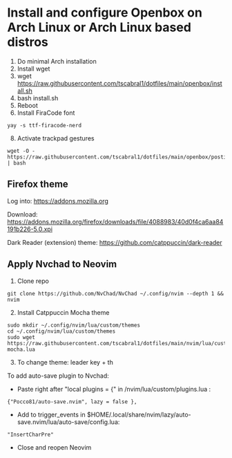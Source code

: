 # Install and configure Openbox on Arch Linux or Arch Linux based distros

1. Do minimal Arch installation
2. Install wget
3. wget https://raw.githubusercontent.com/tscabral1/dotfiles/main/openbox/install.sh
4. bash install.sh
5. Reboot
6. Install FiraCode font
```
yay -s ttf-firacode-nerd
```
8. Activate trackpad gestures
```
wget -O - https://raw.githubusercontent.com/tscabral1/dotfiles/main/openbox/postinstall2.sh | bash
```

## Firefox theme

Log into: https://addons.mozilla.org

Download:
https://addons.mozilla.org/firefox/downloads/file/4088983/40d0f4ca6aa84191b226-5.0.xpi

Dark Reader (extension) theme:
https://github.com/catppuccin/dark-reader

## Apply Nvchad to Neovim
1. Clone repo
```
git clone https://github.com/NvChad/NvChad ~/.config/nvim --depth 1 && nvim
```
2. Install Catppuccin Mocha theme
```
sudo mkdir ~/.config/nvim/lua/custom/themes
cd ~/.config/nvim/lua/custom/themes
sudo wget https://raw.githubusercontent.com/tscabral1/dotfiles/main/nvim/lua/custom/themes/catppuccin-mocha.lua
```

3. To change theme: leader key + th

To add auto-save plugin to Nvchad:
- Paste right after "local plugins = {" in /nvim/lua/custom/plugins.lua :
```
{"Pocco81/auto-save.nvim", lazy = false },
``` 
- Add to trigger_events in $HOME/.local/share/nvim/lazy/auto-save.nvim/lua/auto-save/config.lua:
```
"InsertCharPre"
``` 
- Close and reopen Neovim
